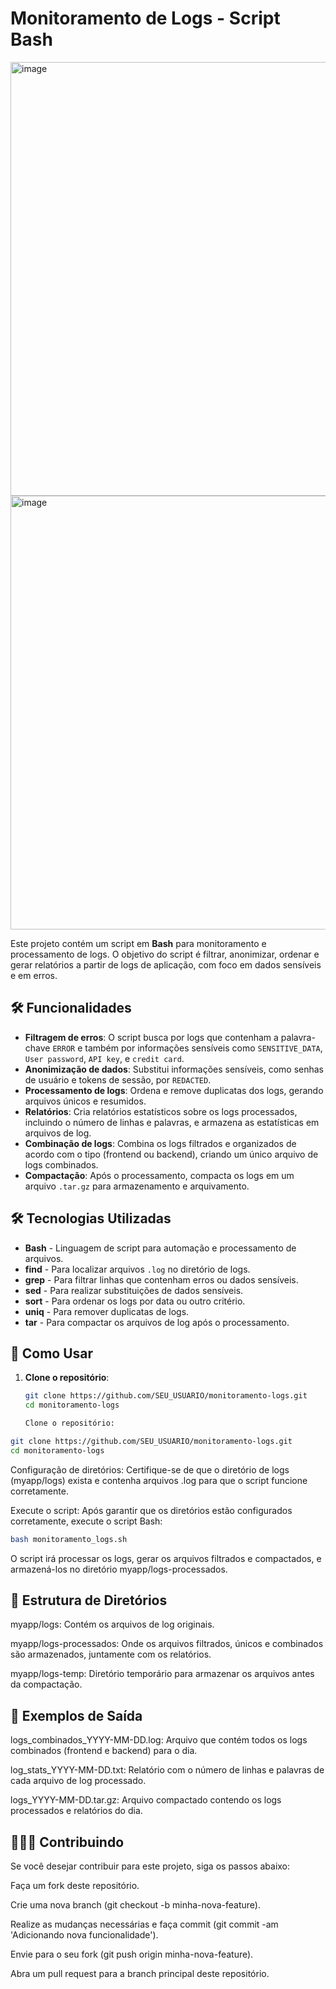 # Monitoramento de Logs - Script Bash


<img width="694" alt="image" src="https://github.com/user-attachments/assets/886a1b00-cf18-4010-883a-f2bfbfc83776" />

<img width="1101" height="694" alt="image" src="https://github.com/user-attachments/assets/ae755b3f-12c3-459e-a421-304bfe9c161e" />



Este projeto contém um script em **Bash** para monitoramento e processamento de logs. O objetivo do script é filtrar, anonimizar, ordenar e gerar relatórios a partir de logs de aplicação, com foco em dados sensíveis e em erros.

## 🛠 Funcionalidades

- **Filtragem de erros**: O script busca por logs que contenham a palavra-chave `ERROR` e também por informações sensíveis como `SENSITIVE_DATA`, `User password`, `API key`, e `credit card`.
- **Anonimização de dados**: Substitui informações sensíveis, como senhas de usuário e tokens de sessão, por `REDACTED`.
- **Processamento de logs**: Ordena e remove duplicatas dos logs, gerando arquivos únicos e resumidos.
- **Relatórios**: Cria relatórios estatísticos sobre os logs processados, incluindo o número de linhas e palavras, e armazena as estatísticas em arquivos de log.
- **Combinação de logs**: Combina os logs filtrados e organizados de acordo com o tipo (frontend ou backend), criando um único arquivo de logs combinados.
- **Compactação**: Após o processamento, compacta os logs em um arquivo `.tar.gz` para armazenamento e arquivamento.

## 🛠 Tecnologias Utilizadas

- **Bash** - Linguagem de script para automação e processamento de arquivos.
- **find** - Para localizar arquivos `.log` no diretório de logs.
- **grep** - Para filtrar linhas que contenham erros ou dados sensíveis.
- **sed** - Para realizar substituições de dados sensíveis.
- **sort** - Para ordenar os logs por data ou outro critério.
- **uniq** - Para remover duplicatas de logs.
- **tar** - Para compactar os arquivos de log após o processamento.

## 🚀 Como Usar

1. **Clone o repositório**:
   ```bash
   git clone https://github.com/SEU_USUARIO/monitoramento-logs.git
   cd monitoramento-logs

   Clone o repositório:

```bash
git clone https://github.com/SEU_USUARIO/monitoramento-logs.git
cd monitoramento-logs
```

Configuração de diretórios: Certifique-se de que o diretório de logs (myapp/logs) exista e contenha arquivos .log para que o script funcione corretamente.

Execute o script: Após garantir que os diretórios estão configurados corretamente, execute o script Bash:

```bash
bash monitoramento_logs.sh
```

O script irá processar os logs, gerar os arquivos filtrados e compactados, e armazená-los no diretório myapp/logs-processados.

## 📂 **Estrutura de Diretórios**


myapp/logs: Contém os arquivos de log originais.

myapp/logs-processados: Onde os arquivos filtrados, únicos e combinados são armazenados, juntamente com os relatórios.

myapp/logs-temp: Diretório temporário para armazenar os arquivos antes da compactação.

## 📑 **Exemplos de Saída**


logs_combinados_YYYY-MM-DD.log: Arquivo que contém todos os logs combinados (frontend e backend) para o dia.

log_stats_YYYY-MM-DD.txt: Relatório com o número de linhas e palavras de cada arquivo de log processado.

logs_YYYY-MM-DD.tar.gz: Arquivo compactado contendo os logs processados e relatórios do dia.


## 🧑‍🤝‍🧑 **Contribuindo**
Se você desejar contribuir para este projeto, siga os passos abaixo:

Faça um fork deste repositório.

Crie uma nova branch (git checkout -b minha-nova-feature).

Realize as mudanças necessárias e faça commit (git commit -am 'Adicionando nova funcionalidade').

Envie para o seu fork (git push origin minha-nova-feature).

Abra um pull request para a branch principal deste repositório.
